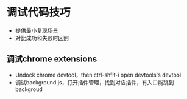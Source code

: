 # 调试代码技巧

- 提供最小复现场景
- 对比成功和失败时区别

## 调试chrome extensions

- Undock chrome devtool，then ctrl-shfit-i open devtools's devtool
- 调试background.js，打开插件管理，找到对应插件，有入口能跳到backgroud
